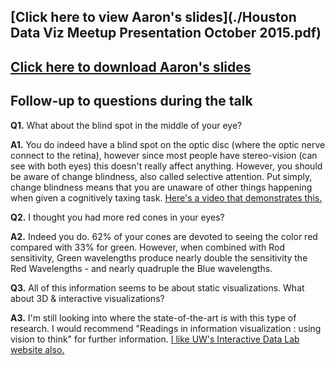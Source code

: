 ## [Click here to view Aaron's slides](./Houston Data Viz Meetup Presentation October 2015.pdf)

## [Click here to download Aaron's slides](https://github.com/houstondatavis/meetup-october-2015/raw/master/Houston%20Data%20Viz%20Meetup%20Presentation%20October%202015.pdf)

## Follow-up to questions during the talk

**Q1.** What about the blind spot in the middle of your eye?

**A1.** You do indeed have a blind spot on the optic disc (where the optic nerve connect to the retina), however since most people have stereo-vision (can see with both eyes) this doesn't really affect anything. However, you should be aware of change blindness, also called selective attention. Put simply, change blindness means that you are unaware of other things happening when given a cognitively taxing task. [Here's a video that demonstrates this.](https://youtu.be/IGQmdoK_ZfY)

**Q2.** I thought you had more red cones in your eyes?

**A2.** Indeed you do. 62% of your cones are devoted to seeing the color red compared with 33% for green. However, when combined with Rod sensitivity, Green wavelengths produce nearly double the sensitivity the Red Wavelengths - and nearly quadruple the Blue wavelengths.

**Q3.** All of this information seems to be about static visualizations. What about 3D & interactive visualizations?

**A3.** I'm still looking into where the state-of-the-art is with this type of research. I would recommend "Readings in information visualization : using vision to think" for further information. [I like UW's Interactive Data Lab website also.](http://idl.cs.washington.edu/)
